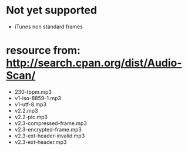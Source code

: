 # Not yet supported
- iTunes non standard frames

# resource from: http://search.cpan.org/dist/Audio-Scan/
- 230-tbpm.mp3
- v1-iso-8859-1.mp3
- v1-utf-8.mp3
- v2.2.mp3
- v2.2-pic.mp3
- v2.3-compressed-frame.mp3
- v2.3-encrypted-frame.mp3
- v2.3-ext-header-invalid.mp3
- v2.3-ext-header.mp3